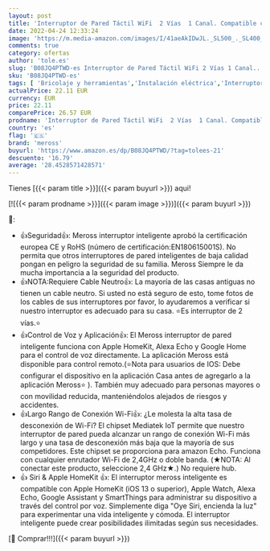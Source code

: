 ```yaml
---
layout: post
title: 'Interruptor de Pared Táctil WiFi  2 Vías  1 Canal. Compatible con HomeKit Siri  Alexa  Google Assistant y SmartThings. meross. 2 4GHz  Se Requiere un Cable Neutral .'
date: 2022-04-24 12:33:24
image: 'https://m.media-amazon.com/images/I/41aeAkIDwJL._SL500_._SL400_.jpg'
comments: true
category: ofertas
author: 'tole.es'
slug: 'B08JQ4PTWD-es Interruptor de Pared Táctil WiFi 2 Vías 1 Canal....'
sku: 'B08JQ4PTWD-es'
tags: [ 'Bricolaje y herramientas','Instalación eléctrica','Interruptores y reguladores de luz','alexa','meross','🇪🇸', ]
actualPrice: 22.11 EUR
currency: EUR
price: 22.11
comparePrice: 26.57 EUR
prodname: 'Interruptor de Pared Táctil WiFi  2 Vías  1 Canal. Compatible con HomeKit Siri  Alexa  Google Assistant y SmartThings. meross. 2 4GHz  Se Requiere un Cable Neutral .'
country: 'es'
flag: '🇪🇸'
brand: 'meross'
buyurl: 'https://www.amazon.es/dp/B08JQ4PTWD/?tag=tolees-21'
descuento: '16.79'
average: '28.4528571428571'
---
```


Tienes [{{< param title >}}]({{< param buyurl >}}) aqui!

[![{{< param prodname >}}]({{< param image >}})]({{< param buyurl >}})

🔎:

- 👍Seguridad👍: Meross interruptor inteligente aprobó la certificación europea CE y RoHS (número de certificación:EN180615001S). No permita que otros interruptores de pared inteligentes de baja calidad pongan en peligro la seguridad de su familia. Meross Siempre le da mucha importancia a la seguridad del producto.
- 👍NOTA:Requiere Cable Neutro👍: La mayoría de las casas antiguas no tienen un cable neutro. Si usted no está seguro de esto, tome fotos de los cables de sus interruptores por favor, lo ayudaremos a verificar si nuestro interruptor es adecuado para su casa. ⭐Es interruptor de 2 vías.⭐
- 👍Control de Voz y Aplicación👍: El Meross interruptor de pared inteligente funciona con Apple HomeKit, Alexa Echo y Google Home para el control de voz directamente. La aplicación Meross está disponible para control remoto.(⭐Nota para usuarios de IOS: Debe configurar el dispositivo en la aplicación Casa antes de agregarlo a la aplicación Meross⭐ ). También muy adecuado para personas mayores o con movilidad reducida, manteniéndolos alejados de riesgos y accidentes.
- 👍Largo Rango de Conexión Wi-Fi👍: ¿Le molesta la alta tasa de desconexión de Wi-Fi? El chipset Mediatek IoT permite que nuestro interruptor de pared pueda alcanzar un rango de conexión Wi-Fi más largo y una tasa de desconexión más baja que la mayoría de sus competidores. Este chipset se proporciona para amazon Echo. Funciona con cualquier enrutador Wi-Fi de 2,4GHz o doble banda. (★NOTA: Al conectar este producto, seleccione 2,4 GHz★.) No requiere hub.
- 👍 Siri & Apple HomeKit 👍: El interruptor meross inteligente es compatible con Apple HomeKit (iOS 13 o superior), Apple Watch, Alexa Echo, Google Assistant y SmartThings para administrar su dispositivo a través del control por voz. Simplemente diga "Oye Siri, encienda la luz" para experimentar una vida inteligente y cómoda. El interruptor inteligente puede crear posibilidades ilimitadas según sus necesidades.

[🛒 Comprar!!!]({{< param buyurl >}})
